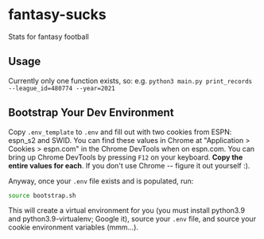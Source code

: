 # fantasy-sucks
Stats for fantasy football

## Usage
Currently only one function exists, so:
e.g. `python3 main.py print_records --league_id=480774 --year=2021`

## Bootstrap Your Dev Environment
Copy `.env_template` to `.env` and fill out with two cookies from ESPN: espn_s2 and SWID. You can find these values in Chrome at "Application > Cookies > espn.com" in the Chrome DevTools when on espn.com. You can bring up Chrome DevTools by pressing `F12` on your keyboard. **Copy the entire values for each**. If you don't use Chrome -- figure it out yourself :).

Anyway, once your `.env` file exists and is populated, run:

```bash
source bootstrap.sh
```

This will create a virtual environment for you (you must install python3.9 and python3.9-virtualenv; Google it), source your `.env` file, and source your cookie environment variables (mmm...).
